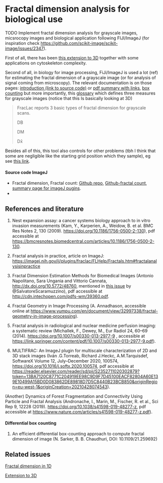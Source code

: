 # Fractal dimension analysis for biological use

TODO
Implement fractal dimension analysis for grayscale images, micsrocopy images and biological application following FIJI/ImageJ (for inspiration check https://github.com/scikit-image/scikit-image/issues/2347).


First of all, there has been [this extension to 3D](https://github.com/ChatzigeorgiouGroup/FractalDimension) together with some applications on cytoskeleton complexity. 

Second of all, in biology for image processing, FiJi/ImageJ is used a lot (ref) for estimating the fractal dimension of a grayscale image (or for analysis of signal coming from microscopy). The relevant documentation is on those pages: [introduction (link to source code)](https://imagej.nih.gov/ij/plugins/fraclac/FLHelp/Introduction.htm) or [pdf summary with links](https://www.researchgate.net/profile/Audrey-Karperien/publication/258341589_FracLac_for_ImageJ/links/0c9605285e41abf78f000000/FracLac-for-ImageJ.pdf), [box counting](https://imagej.nih.gov/ij/plugins/fraclac/FLHelp/BoxCounting.htm) but more importantly, this [glossary](https://imagej.nih.gov/ij/plugins/fraclac/FLHelp/Glossary.htm#grayscale) which defines three measures for grayscale images (notice that this Is basically looking at 3D) 

> FracLac reports 3 basic types of fractal dimension for grayscale scans. 
> 
> DB
> 
> DM
> 
> Dx̄

Besides all of this, this tool also controls for other problems (tbh I think that some are negligible like the starting grid position which they sample), eg see [this link](https://imagej.nih.gov/ij/plugins/fraclac/FLHelp/BoxCountingOptions.htm). 

#### Source code ImageJ 
* Fractal dimension, Fractal count: [Github repo](https://github.com/perchrh/ImageJFractalDimension), [Github-fractal count](https://github.com/perchrh/ImageJFractalDimension/blob/master/FractalCount_.java), [summary page for imageJ pugins](http://www.pvv.org/~perchrh/imagej/fractal.html).
* 

## References and literature
1) Nest expansion assay: a cancer systems biology approach to in vitro invasion measurements (Kam, Y., Karperien, A., Weidow, B. et al. BMC Res Notes 2, 130 (2009). https://doi.org/10.1186/1756-0500-2-130), pdf accessible at https://bmcresnotes.biomedcentral.com/articles/10.1186/1756-0500-2-130.

2) Fractal analysis in practice, article on ImageJ:
https://imagej.nih.gov/ij/plugins/fraclac/FLHelp/Fractals.htm#fractalanalysisinpractice

3) Fractal Dimension Estimation Methods for Biomedical Images (Antonio Napolitano, Sara Ungania and Vittorio Cannata, http://dx.doi.org/10.5772/48760, mentioned in [this issue](https://github.com/scikit-image/scikit-image/issues/1730) by @SalvatoreScaramuzzino), pdf accessible at http://cdn.intechopen.com/pdfs-wm/39360.pdf.

4) Fractal Geometry in Image Processing (A. Annadhason, accessible online at https://www.yumpu.com/en/document/view/32997338/fractal-geometry-in-image-processing).

5) Fractal analysis in radiological and nuclear medicine perfusion imaging: a systematic review (Michallek, F., Dewey, M., Eur Radiol 24, 60–69 (2014). https://doi.org/10.1007/s00330-013-2977-9 , accessible at https://link.springer.com/content/pdf/10.1007/s00330-013-2977-9.pdf).

6) MULTIFRAC: An ImageJ plugin for multiscale characterization of 2D and 3D stack images (Iván .G.Torreab, Richard J.Heckc, A.M.Tarquisdef, SoftwareX
Volume 12, July–December 2020, 100574, https://doi.org/10.1016/j.softx.2020.100574, pdf accessible at https://reader.elsevier.com/reader/sd/pii/S2352711020302879?token=13BA7120C8771C204919EE98C9D9F7D45100EACF82804A60E139E10499A15BD0D083862DE89818D7D5C8440B23BCB850&originRegion=eu-west-1&originCreation=20210428074543).


(Another) Dynamics of Forest Fragmentation and Connectivity Using Particle and Fractal Analysis (Andronache, I., Marin, M., Fischer, R. et al., Sci Rep 9, 12228 (2019). https://doi.org/10.1038/s41598-019-48277-z, pdf accessible at https://www.nature.com/articles/s41598-019-48277-z.pdf).


#### Differential box counting
1) An efficient differential box-counting approach to compute fractal dimension of image (N. Sarker, B. B. Chaudhuri, DOI: 10.1109/21.259692)


## Related issues
[Fractal dimension in 1D](https://gist.github.com/rougier/e5eafc276a4e54f516ed5559df4242c0)

[Extension to 3D](https://github.com/ChatzigeorgiouGroup/FractalDimension)
